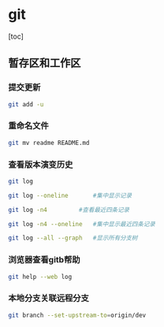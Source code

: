 # git

[toc]

## 暂存区和工作区

### 提交更新

```bash
git add -u
```

### 重命名文件

```bash
git mv readme README.md
```

### 查看版本演变历史

```bash
git log

git log --oneline		#集中显示记录

git log -n4			#查看最近四条记录

git log -n4 --oneline	#集中显示最近四条记录

git log --all --graph	#显示所有分支树

```

### 浏览器查看gitb帮助

```bash
git help --web log
```
### 本地分支关联远程分支
```bash
git branch --set-upstream-to=origin/dev
```